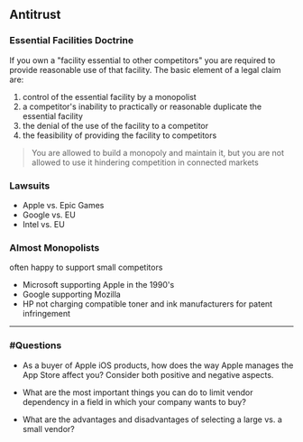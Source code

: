 ## Antitrust
### Essential Facilities Doctrine
If you own a "facility essential to other competitors" you are required to provide reasonable use of that facility. The basic element of a legal claim are:
1. control of the essential facility by a monopolist
2. a competitor's inability to practically or reasonable duplicate the essential facility
3. the denial of the use of the facility to a competitor
4. the feasibility of providing the facility to competitors

> You are allowed to build a monopoly and maintain it, but you are not allowed to use it hindering competition in connected markets

### Lawsuits
- Apple vs. Epic Games
- Google vs. EU
- Intel vs. EU
### Almost Monopolists
often happy to support small competitors
- Microsoft supporting Apple in the 1990's
- Google supporting Mozilla
- HP not charging compatible toner and ink manufacturers for patent infringement

---
### #Questions 
- As a buyer of Apple iOS products, how does the way Apple manages the App Store affect you? Consider both positive and negative aspects.


- What are the most important things you can do to limit vendor dependency in a field in which your company wants to buy?


- What are the advantages and disadvantages of selecting a large vs. a small vendor?


